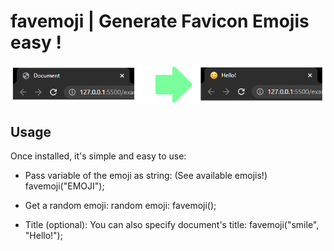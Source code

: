 # favemoji | Generate Favicon Emojis easy !
![favemoji](https://raw.githubusercontent.com/sancode86/favemoji/master/1.png?token=AVS567BRYUQ2YY4IVTUFBC3BYSV6E)
## Usage

Once installed, it's simple and easy to use:
- Pass variable of the emoji as string:
(See available emojis!)
favemoji("EMOJI");

- Get a random emoji:
random emoji:
favemoji();

- Title (optional):
You can also specify document's title:
favemoji("smile", "Hello!");
